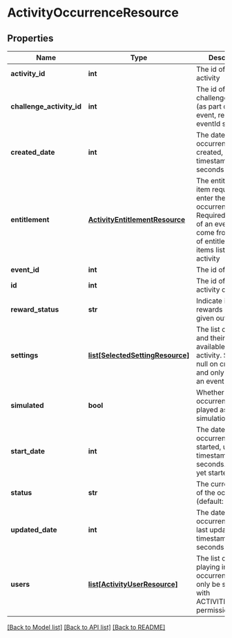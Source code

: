 # ActivityOccurrenceResource

## Properties
Name | Type | Description | Notes
------------ | ------------- | ------------- | -------------
**activity_id** | **int** | The id of the activity | 
**challenge_activity_id** | **int** | The id of the challenge activity (as part of the event, required if eventId set) | [optional] 
**created_date** | **int** | The date this occurrence was created, unix timestamp in seconds | [optional] 
**entitlement** | [**ActivityEntitlementResource**](ActivityEntitlementResource.md) | The entitlement item required to enter the occurrence. Required if not part of an event. Must come from the set of entitlement items listed in the activity | [optional] 
**event_id** | **int** | The id of the event | [optional] 
**id** | **int** | The id of the activity occurrence | [optional] 
**reward_status** | **str** | Indicate if the rewards have been given out already | [optional] 
**settings** | [**list[SelectedSettingResource]**](SelectedSettingResource.md) | The list of settings and their options available for this activity. Should be null on create if and only if part of an event | [optional] 
**simulated** | **bool** | Whether this occurrence will be played as a simulation. | [optional] 
**start_date** | **int** | The date this occurrence was started, unix timestamp in seconds. null if not yet started | [optional] 
**status** | **str** | The current status of the occurrence (default: OPEN) | [optional] 
**updated_date** | **int** | The date this occurrence was last updated, unix timestamp in seconds | [optional] 
**users** | [**list[ActivityUserResource]**](ActivityUserResource.md) | The list of users playing in this occurrence. Can only be set directly with ACTIVITIES_ADMIN permission | [optional] 

[[Back to Model list]](../README.md#documentation-for-models) [[Back to API list]](../README.md#documentation-for-api-endpoints) [[Back to README]](../README.md)


